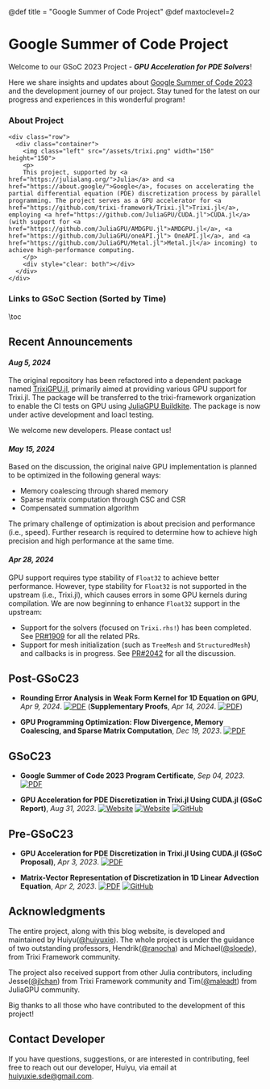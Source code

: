 @def title = "Google Summer of Code Project"
@def maxtoclevel=2

# Google Summer of Code Project 

<!-- **_NEWS!_** &nbsp;The new module [**_Optimization_**](/optimization/) has been launched recently to provide the specific optimization process for this GSoC project. -->

Welcome to our GSoC 2023 Project - **_GPU Acceleration for PDE Solvers_**! 

Here we share insights and updates about [Google Summer of Code 2023](https://summerofcode.withgoogle.com/) and the development journey of our project. Stay tuned for the latest on our progress and experiences in this wonderful program! 

### About Project

~~~
<div class="row">
  <div class="container">
    <img class="left" src="/assets/trixi.png" width="150" height="150">
    <p>
    This project, supported by <a href="https://julialang.org/">Julia</a> and <a href="https://about.google/">Google</a>, focuses on accelerating the partial differential equation (PDE) discretization process by parallel programming. The project serves as a GPU accelerator for <a href="https://github.com/trixi-framework/Trixi.jl">Trixi.jl</a>, employing <a href="https://github.com/JuliaGPU/CUDA.jl">CUDA.jl</a> (with support for <a href="https://github.com/JuliaGPU/AMDGPU.jl">AMDGPU.jl</a>, <a href="https://github.com/JuliaGPU/oneAPI.jl">	OneAPI.jl</a>, and <a href="https://github.com/JuliaGPU/Metal.jl">Metal.jl</a> incoming) to achieve high-performance computing.
    </p>
    <div style="clear: both"></div>
  </div>
</div>
~~~

### Links to GSoC Section (Sorted by Time)

\toc

## Recent Announcements

#### *Aug 5, 2024*

The original repository has been refactored into a dependent package named [TrixiGPU.jl](https://github.com/czha/TrixiGPU.jl), primarily aimed at providing various GPU support for Trixi.jl. The package will be transferred to the trixi-framework organization to enable the CI tests on GPU using [JuliaGPU Buildkite](https://github.com/JuliaGPU/buildkite). The package is now under active development and loacl testing.

We welcome new developers. Please contact us!

#### *May 15, 2024*

Based on the discussion, the original naive GPU implementation is planned to be optimized in the following general ways:
- Memory coalescing through shared memory 
- Sparse matrix computation through CSC and CSR
- Compensated summation algorithm

The primary challenge of optimization is about precision and performance (i.e., speed). Further research is required to determine how to achieve high precision and high performance at the same time.

#### *Apr 28, 2024*

GPU support requires type stability of `Float32` to achieve better performance. However, type stability for `Float32` is not supported in the upstream (i.e., Trixi.jl), which causes errors in some GPU kernels during compilation. We are now beginning to enhance `Float32` support in the upstream:
- Support for the solvers (focused on `Trixi.rhs!`) has been completed. See [PR#1909](https://github.com/trixi-framework/Trixi.jl/pull/1909) for all the related PRs.
- Support for mesh initialization (such as `TreeMesh` and `StructuredMesh`) and callbacks is in progress. See [PR#2042](https://github.com/trixi-framework/Trixi.jl/pull/2042) for all the discussion.

## Post-GSoC23

* **Rounding Error Analysis in Weak Form Kernel for 1D Equation on GPU**, *Apr 9, 2024*. [![PDF](https://img.shields.io/badge/View-PDF-blue.svg)](/assets/files/round_error.pdf) (**Supplementary Proofs**, *Apr 14, 2024*. [![PDF](https://img.shields.io/badge/View-PDF-blue.svg)](/assets/files/proof_supply.pdf))

* **GPU Programming Optimization: Flow Divergence, Memory Coalescing, and Sparse Matrix Computation**, *Dec 19, 2023*. [![PDF](https://img.shields.io/badge/View-PDF-blue.svg)](/assets/files/gsoc_present.pdf)

## GSoC23

* **Google Summer of Code 2023 Program Certificate**, *Sep 04, 2023*. [![PDF](https://img.shields.io/badge/View-PDF-blue.svg)](/assets/files/certificate.pdf)

* **GPU Acceleration for PDE Discretization in Trixi.jl Using CUDA.jl (GSoC Report)**, *Aug 31, 2023*. [![Website](https://img.shields.io/badge/Julia-GSoC_Project-lightgrey)](https://trixi-framework.github.io/outreach/gsoc/2023/gpu-acceleration-in-trixi-jl-using-cuda-jl/) [![Website](https://img.shields.io/badge/Google-GSoC_Project-lightgrey)](https://summerofcode.withgoogle.com/programs/2023/projects/upstR7K2) [![GitHub](https://img.shields.io/badge/GitHub-Repository-green)](https://github.com/huiyuxie/trixi_cuda)

## Pre-GSoC23

* **GPU Acceleration for PDE Discretization in Trixi.jl Using CUDA.jl (GSoC Proposal)**, *Apr 3, 2023*. [![PDF](https://img.shields.io/badge/View-PDF-blue.svg)](/assets/files/proposal.pdf) 

* **Matrix-Vector Representation of Discretization in 1D Linear Advection Equation**, *Apr 2, 2023*. [![PDF](https://img.shields.io/badge/View-PDF-blue.svg)](/assets/files/vector_matrix.pdf) [![GitHub](https://img.shields.io/badge/GitHub-Repository-green)](https://github.com/huiyuxie/linear_advection_cuda)


## Acknowledgments

The entire project, along with this blog website, is developed and maintained by Huiyu([@huiyuxie](https://github.com/huiyuxie)). The whole project is under the guidance of two outstanding professors, Hendrik([@ranocha](https://github.com/ranocha)) and Michael([@sloede](https://github.com/sloede)), from Trixi Framework community. 

The project also received support from other Julia contributors,  including Jesse([@jlchan](https://github.com/jlchan)) from Trixi Framework community and Tim([@maleadt](https://github.com/maleadt)) from JuliaGPU community.

Big thanks to all those who have contributed to the development of this project!

## Contact Developer
If you have questions, suggestions, or are interested in contributing, feel free to reach out our developer, Huiyu, via email at [huiyuxie.sde@gmail.com](mailto:huiyuxie.sde@gmail.com).